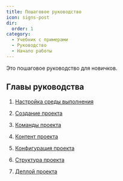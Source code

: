 ```yaml
---
title: Пошаговое руководство
icon: signs-post
dir:
  order: 1
category:
  - Учебник с примерами
  - Руководство
  - Начало работы
---
```


Это пошаговое руководство для новичков.

<!-- more -->

## Главы руководства

1. [Настройка среды выполнения](env.md)

1. [Создание проекта](create.md)

1. [Команды проекта](command.md)

1. [Контент проекта](content.md)

1. [Конфигурация проекта](config.md)

1. [Структура проекта](structure.md)

1. [Деплой проекта](deploy.md)
